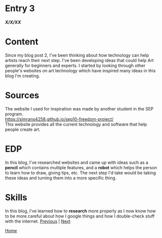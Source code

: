 # Entry 3
##### X/X/XX

# Content
Since my blog post 2, I've been thinking about how technology can help artists reach their next step. I've been developing ideas that could help Art generally for beginners and experts. I started by looking through other people's websites on art technology which have inspired many ideas in this blog I'm creating.
# Sources
The website I used for inspiration was made by another student in the SEP program.  
https://simrans4258.github.io/sep10-freedom-project/  
This website provides all the current technology and software that help people create art.
# EDP
In this blog, I've researched websites and came up with ideas such as a **pencil** which contains multiple features, and a **robot** which helps the person to learn how to draw, giving tips, etc. The next step I'd take would be taking these ideas and turning them into a more specific thing.
# Skills
In this blog, I've learned how to **research** more properly as I now know how to be more careful about how I google things and how I double-check stuff with the internet.
[Previous](entry02.md) | [Next](entry04.md)

[Home](../README.md)
